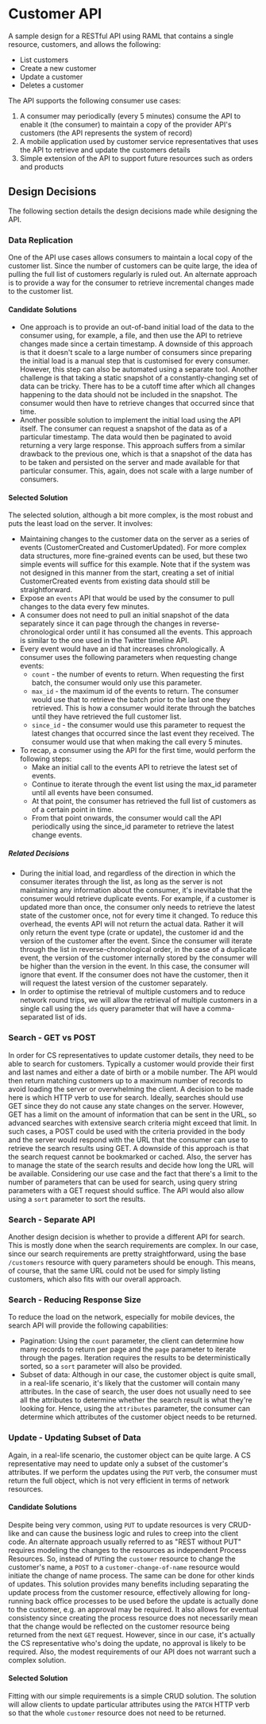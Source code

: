# Customer API
A sample design for a RESTful API using RAML that contains a single resource, customers, and allows the following:
* List customers
* Create a new customer
* Update a customer
* Deletes a customer

The API supports the following consumer use cases:
1. A consumer may periodically (every 5 minutes) consume the API to enable it (the consumer) to maintain a copy of the provider API's customers (the API represents the system of record)
2. A mobile application used by customer service representatives that uses the API to retrieve and update the customers details
3. Simple extension of the API to support future resources such as orders and products 

## Design Decisions
The following section details the design decisions made while designing the API.
### Data Replication
One of the API use cases allows consumers to maintain a local copy of the customer list. Since the number of customers can be quite large, the idea of pulling the full list of customers regularly is ruled out. An alternate approach is to provide a way for the consumer to retrieve incremental changes made to the customer list.
#### Candidate Solutions
* One approach is to provide an out-of-band initial load of the data to the consumer using, for example, a file, and then use the API to retrieve changes made since a certain timestamp. A downside of this approach is that it doesn't scale to a large number of consumers since preparing the initial load is a manual step that is customised for every consumer. However, this step can also be automated using a separate tool. Another challenge is that taking a static snapshot of a constantly-changing set of data can be tricky. There has to be a cutoff time after which all changes happening to the data should not be included in the snapshot. The consumer would then have to retrieve changes that occurred since that time.
* Another possible solution to implement the initial load using the API itself. The consumer can request a snapshot of the data as of a particular timestamp. The data would then be paginated to avoid returning a very large response. This approach suffers from a similar drawback to the previous one, which is that a snapshot of the data has to be taken and persisted on the server and made available for that particular consumer. This, again, does not scale with a large number of consumers.
#### Selected Solution
The selected solution, although a bit more complex, is the most robust and puts the least load on the server. It involves:
* Maintaining changes to the customer data on the server as a series of events (CustomerCreated and CustomerUpdated). For more complex data structures, more fine-grained events can be used, but these two simple events will suffice for this example. Note that if the system was not designed in this manner from the start, creating a set of initial CustomerCreated events from existing data should still be straightforward.
* Expose an `events` API that would be used by the consumer to pull changes to the data every few minutes.
* A consumer does not need to pull an initial snapshot of the data separately since it can page through the changes in reverse-chronological order until it has consumed all the events. This approach is similar to the one used in the Twitter timeline API.
* Every event would have an id that increases chronologically. A consumer uses the following parameters when requesting change events:
    * `count` - the number of events to return. When requesting the first batch, the consumer would only use this parameter.
    * `max_id` - the maximum id of the events to return. The consumer would use that to retrieve the batch prior to the last one they retrieved. This is how a consumer would iterate through the batches until they have retrieved the full customer list.
    * `since_id` - the consumer would use this parameter to request the latest changes that occurred since the last event they received. The consumer would use that when making the call every 5 minutes.
* To recap, a consumer using the API for the first time, would perform the following steps:
    * Make an initial call to the events API to retrieve the latest set of events.
    * Continue to iterate through the event list using the max_id parameter until all events have been consumed.
    * At that point, the consumer has retrieved the full list of customers as of a certain point in time.
    * From that point onwards, the consumer would call the API periodically using the since_id parameter to retrieve the latest change events.
##### Related Decisions
* During the initial load, and regardless of the direction in which the consumer iterates through the list, as long as the server is not maintaining any information about the consumer, it's inevitable that the consumer would retrieve duplicate events. For example, if a customer is updated more than once, the consumer only needs to retrieve the latest state of the customer once, not for every time it changed. To reduce this overhead, the events API will not return the actual data. Rather it will only return the event type (crate or update), the customer id and the version of the customer after the event. Since the consumer will iterate through the list in reverse-chronological order, in the case of a duplicate event, the version of the customer internally stored by the consumer will be higher than the version in the event. In this case, the consumer will ignore that event. If the consumer does not have the customer, then it will request the latest version of the customer separately.
* In order to optimise the retrieval of multiple customers and to reduce network round trips, we will allow the retrieval of multiple customers in a single call using the `ids` query parameter that will have a comma-separated list of ids.
### Search - GET vs POST
In order for CS representatives to update customer details, they need to be able to search for customers. Typically a customer would provide their first and last names and either a date of birth or a mobile number. The API would then return matching customers up to a maximum number of records to avoid loading the server or overwhelming the client. A decision to be made here is which HTTP verb to use for search. Ideally, searches should use GET since they do not cause any state changes on the server. However, GET has a limit on the amount of information that can be sent in the URL, so advanced searches with extensive search criteria might exceed that limit. In such cases, a POST could be used with the criteria provided in the body and the server would respond with the URL that the consumer can use to retrieve the search results using GET. A downside of this approach is that the search request cannot be bookmarked or cached. Also, the server has to manage the state of the search results and decide how long the URL will be available.
Considering our use case and the fact that there's a limit to the number of parameters that can be used for search, using query string parameters with a GET request should suffice. The API would also allow using a `sort` parameter to sort the results.
### Search - Separate API
Another design decision is whether to provide a different API for search. This is mostly done when the search requirements are complex. In our case, since our search requirements are pretty straightforward, using the base `/customers` resource with query parameters should be enough.
This means, of course, that the same URL could not be used for simply listing customers, which also fits with our overall approach.
### Search - Reducing Response Size
To reduce the load on the network, especially for mobile devices, the search API will provide the following capabilities:
* Pagination: Using the `count` parameter, the client can determine how many records to return per page and the `page` parameter to iterate through the pages. Iteration requires the results to be deterministically sorted, so a `sort` parameter will also be provided.
* Subset of data: Although in our case, the customer object is quite small, in a real-life scenario, it's likely that the customer will contain many attributes. In the case of search, the user does not usually need to see all the attributes to determine whether the search result is what they're looking for. Hence, using the `attributes` parameter, the consumer can determine which attributes of the customer object needs to be returned.
### Update - Updating Subset of Data
Again, in a real-life scenario, the customer object can be quite large. A CS representative may need to update only a subset of the customer's attributes. If we perform the updates using the `PUT` verb, the consumer must return the full object, which is not very efficient in terms of network resources.
#### Candidate Solutions
Despite being very common, using `PUT` to update resources is very CRUD-like and can cause the business logic and rules to creep into the client code. An alternate approach usually referred to as "REST without PUT" requires modeling the changes to the resources as independent Process Resources. So, instead of `PUT`ing the `customer` resource to change the customer's name, a `POST` to a `customer-change-of-name` resource would initiate the change of name process. The same can be done for other kinds of updates.
This solution provides many benefits including separating the update process from the customer resource, effectively allowing for long-running back office processes to be used before the update is actually done to the customer, e.g. an approval may be required. It also allows for eventual consistency since creating the process resource does not necessarily mean that the change would be reflected on the customer resource being returned from the next `GET` request. However, since in our case, it's actually the CS representative who's doing the update, no approval is likely to be required. Also, the modest requirements of our API does not warrant such a complex solution.
#### Selected Solution
Fitting with our simple requirements is a simple CRUD solution. The solution will allow clients to update particular attributes using the `PATCH` HTTP verb so that the whole `customer` resource does not need to be returned.
